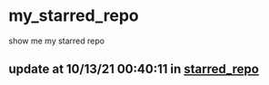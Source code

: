 # my_starred_repo
show me my starred repo

update at 10/13/21 00:40:11 in [starred_repo](./index.html)
---

